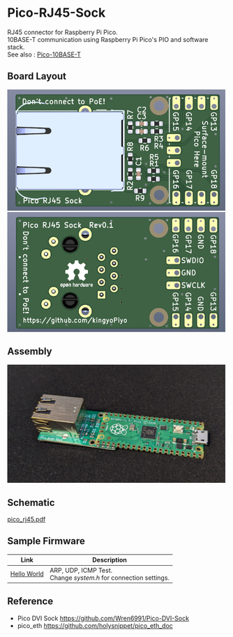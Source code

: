 # Pico-RJ45-Sock

RJ45 connector for Raspberry Pi Pico.  
10BASE-T communication using Raspberry Pi Pico's PIO and software stack.  
See also : [Pico-10BASE-T](https://github.com/kingyoPiyo/Pico-10BASE-T "Pico-10BASE-T")

## Board Layout
<img src="img/board_f.png" width="500">  
<img src="img/board_b.png" width="500">  

## Assembly
<img src="img/assembly.jpg" width="500">  

## Schematic
[pico_rj45.pdf](kicad/pico_rj45.pdf "Schematic")

## Sample Firmware
| Link | Description |
| ---- | ---- |
| [Hello World](firmware/hello_world/ "hello_world") | ARP, UDP, ICMP Test.<br>Change *system.h* for connection settings.|


## Reference
* Pico DVI Sock https://github.com/Wren6991/Pico-DVI-Sock
* pico_eth https://github.com/holysnippet/pico_eth_doc
